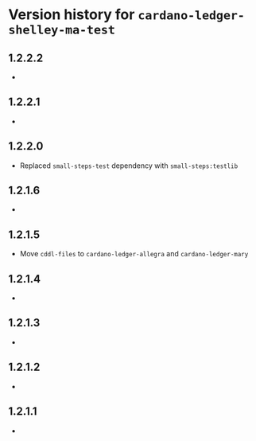 # Version history for `cardano-ledger-shelley-ma-test`

## 1.2.2.2

*

## 1.2.2.1

*

## 1.2.2.0

* Replaced `small-steps-test` dependency with `small-steps:testlib`

## 1.2.1.6

*

## 1.2.1.5

* Move `cddl-files` to `cardano-ledger-allegra` and `cardano-ledger-mary`

## 1.2.1.4

*

## 1.2.1.3

*

## 1.2.1.2

*

## 1.2.1.1

*
